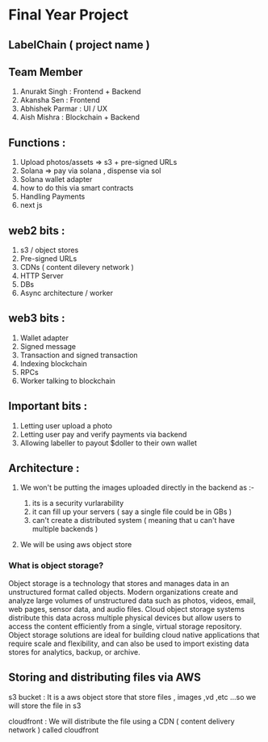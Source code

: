 # Final Year Project 

## LabelChain ( project name )

## Team Member 

1. Anurakt Singh : Frontend + Backend 
2. Akansha Sen : Frontend 
3. Abhishek Parmar : UI / UX 
4. Aish Mishra : Blockchain + Backend 

## Functions : 

1. Upload photos/assets => s3 + pre-signed URLs
2. Solana => pay via solana , dispense via sol 
3. Solana wallet adapter 
4. how to do this via smart contracts 
5. Handling Payments 
6. next js 

## web2 bits : 

1. s3 / object stores 
2. Pre-signed URLs 
3. CDNs ( content dilevery network )
4. HTTP Server 
5. DBs 
6. Async architecture / worker 

## web3 bits : 

1. Wallet adapter 
2. Signed message 
3. Transaction and signed transaction 
4. Indexing blockchain 
5. RPCs 
6. Worker talking to blockchain 

## Important bits : 

1. Letting user upload a photo 
2. Letting user pay and verify payments via backend 
3. Allowing labeller to payout $doller to their own wallet 

## Architecture : 

1. We won't be putting the images uploaded directly in the backend as :-
     1. its is a security vurlarability 
     2. it can fill up your servers ( say a single file could be in GBs )
     3. can't create a distributed system ( meaning that u can't have multiple backends )

2. We will be using aws object store 

### What is object storage?

Object storage is a technology that stores and manages data in an unstructured format called objects. Modern organizations create and analyze large volumes of unstructured data such as photos, videos, email, web pages, sensor data, and audio files. Cloud object storage systems distribute this data across multiple physical devices but allow users to access the content efficiently from a single, virtual storage repository. Object storage solutions are ideal for building cloud native applications that require scale and flexibility, and can also be used to import existing data stores for analytics, backup, or archive. 


## Storing and distributing files via AWS 

s3 bucket : It is a aws object store that store files , images ,vd ,etc ...so we will store the file in s3 

cloudfront : We will distribute the file using a CDN ( content delivery network ) called cloudfront 
